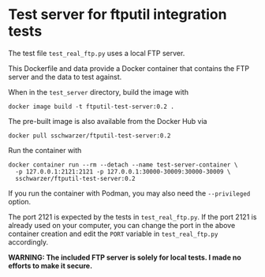 # Test server for ftputil integration tests

The test file `test_real_ftp.py` uses a local FTP server.

This Dockerfile and data provide a Docker container that contains the FTP
server and the data to test against.

When in the `test_server` directory, build the image with
```
docker image build -t ftputil-test-server:0.2 .
```

The pre-built image is also available from the Docker Hub via
```
docker pull sschwarzer/ftputil-test-server:0.2
```

Run the container with
```
docker container run --rm --detach --name test-server-container \
  -p 127.0.0.1:2121:2121 -p 127.0.0.1:30000-30009:30000-30009 \
  sschwarzer/ftputil-test-server:0.2
```

If you run the container with Podman, you may also need the `--privileged`
option.

The port 2121 is expected by the tests in `test_real_ftp.py`. If the port 2121
is already used on your computer, you can change the port in the above
container creation and edit the `PORT` variable in `test_real_ftp.py`
accordingly.

**WARNING: The included FTP server is solely for local tests. I made no efforts
to make it secure.**
